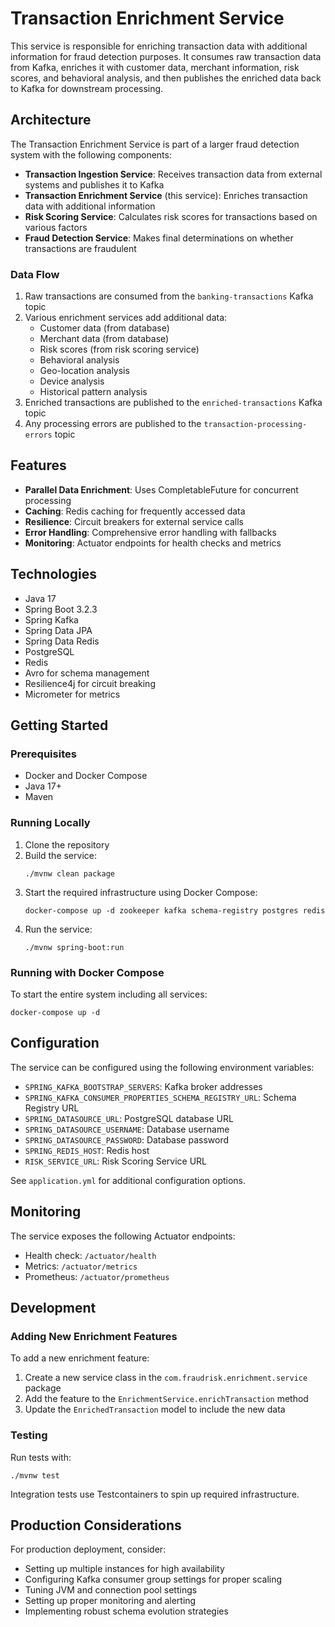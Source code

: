 # Transaction Enrichment Service

This service is responsible for enriching transaction data with additional information for fraud detection purposes. It consumes raw transaction data from Kafka, enriches it with customer data, merchant information, risk scores, and behavioral analysis, and then publishes the enriched data back to Kafka for downstream processing.

## Architecture

The Transaction Enrichment Service is part of a larger fraud detection system with the following components:

- **Transaction Ingestion Service**: Receives transaction data from external systems and publishes it to Kafka
- **Transaction Enrichment Service** (this service): Enriches transaction data with additional information
- **Risk Scoring Service**: Calculates risk scores for transactions based on various factors
- **Fraud Detection Service**: Makes final determinations on whether transactions are fraudulent

### Data Flow

1. Raw transactions are consumed from the `banking-transactions` Kafka topic
2. Various enrichment services add additional data:
    - Customer data (from database)
    - Merchant data (from database)
    - Risk scores (from risk scoring service)
    - Behavioral analysis
    - Geo-location analysis
    - Device analysis
    - Historical pattern analysis
3. Enriched transactions are published to the `enriched-transactions` Kafka topic
4. Any processing errors are published to the `transaction-processing-errors` topic

## Features

- **Parallel Data Enrichment**: Uses CompletableFuture for concurrent processing
- **Caching**: Redis caching for frequently accessed data
- **Resilience**: Circuit breakers for external service calls
- **Error Handling**: Comprehensive error handling with fallbacks
- **Monitoring**: Actuator endpoints for health checks and metrics

## Technologies

- Java 17
- Spring Boot 3.2.3
- Spring Kafka
- Spring Data JPA
- Spring Data Redis
- PostgreSQL
- Redis
- Avro for schema management
- Resilience4j for circuit breaking
- Micrometer for metrics

## Getting Started

### Prerequisites

- Docker and Docker Compose
- Java 17+
- Maven

### Running Locally

1. Clone the repository
2. Build the service:
   ```
   ./mvnw clean package
   ```
3. Start the required infrastructure using Docker Compose:
   ```
   docker-compose up -d zookeeper kafka schema-registry postgres redis
   ```
4. Run the service:
   ```
   ./mvnw spring-boot:run
   ```

### Running with Docker Compose

To start the entire system including all services:

```
docker-compose up -d
```

## Configuration

The service can be configured using the following environment variables:

- `SPRING_KAFKA_BOOTSTRAP_SERVERS`: Kafka broker addresses
- `SPRING_KAFKA_CONSUMER_PROPERTIES_SCHEMA_REGISTRY_URL`: Schema Registry URL
- `SPRING_DATASOURCE_URL`: PostgreSQL database URL
- `SPRING_DATASOURCE_USERNAME`: Database username
- `SPRING_DATASOURCE_PASSWORD`: Database password
- `SPRING_REDIS_HOST`: Redis host
- `RISK_SERVICE_URL`: Risk Scoring Service URL

See `application.yml` for additional configuration options.

## Monitoring

The service exposes the following Actuator endpoints:

- Health check: `/actuator/health`
- Metrics: `/actuator/metrics`
- Prometheus: `/actuator/prometheus`

## Development

### Adding New Enrichment Features

To add a new enrichment feature:

1. Create a new service class in the `com.fraudrisk.enrichment.service` package
2. Add the feature to the `EnrichmentService.enrichTransaction` method
3. Update the `EnrichedTransaction` model to include the new data

### Testing

Run tests with:

```
./mvnw test
```

Integration tests use Testcontainers to spin up required infrastructure.

## Production Considerations

For production deployment, consider:

- Setting up multiple instances for high availability
- Configuring Kafka consumer group settings for proper scaling
- Tuning JVM and connection pool settings
- Setting up proper monitoring and alerting
- Implementing robust schema evolution strategies